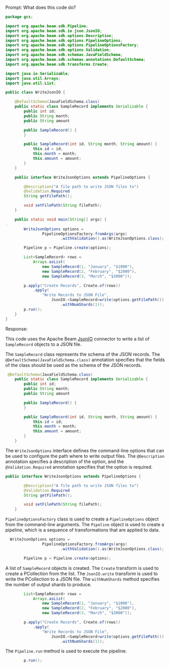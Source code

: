 Prompt:
What does this code do?

```java
package gcs;

import org.apache.beam.sdk.Pipeline;
import org.apache.beam.sdk.io.json.JsonIO;
import org.apache.beam.sdk.options.Description;
import org.apache.beam.sdk.options.PipelineOptions;
import org.apache.beam.sdk.options.PipelineOptionsFactory;
import org.apache.beam.sdk.options.Validation;
import org.apache.beam.sdk.schemas.JavaFieldSchema;
import org.apache.beam.sdk.schemas.annotations.DefaultSchema;
import org.apache.beam.sdk.transforms.Create;

import java.io.Serializable;
import java.util.Arrays;
import java.util.List;

public class WriteJsonIO {

    @DefaultSchema(JavaFieldSchema.class)
    public static class SampleRecord implements Serializable {
        public int id;
        public String month;
        public String amount

        public SampleRecord() {
        }

        public SampleRecord(int id, String month, String amount) {
            this.id = id;
            this.month = month;
            this.amount = amount;
        }
    }

    public interface WriteJsonOptions extends PipelineOptions {

        @Description("A file path to write JSON files to")
        @Validation.Required
        String getFilePath();

        void setFilePath(String filePath);
    }

    public static void main(String[] args) {
.
        WriteJsonOptions options =
                PipelineOptionsFactory.fromArgs(args)
                        .withValidation().as(WriteJsonOptions.class);

        Pipeline p = Pipeline.create(options);

        List<SampleRecord> rows =
            Arrays.asList(
                new SampleRecord(1, "January", "$1000"),
                new SampleRecord(2, "February", "$2000"),
                new SampleRecord(3, "March", "$3000"));

        p.apply("Create Records", Create.of(rows))
            .apply(
                "Write Records to JSON File",
                    JsonIO.<SampleRecord>write(options.getFilePath())
                        .withNumShards(1));
        p.run();
    }
}
```
Response:

This code uses the Apache Beam [JsonIO](https://beam.apache.org/releases/javadoc/current/org/apache/beam/sdk/io/json/JsonIO.html) connector to write a list of `SampleRecord` objects to a JSON file.

The `SampleRecord` class represents the schema of the JSON records. The `@DefaultSchema(JavaFieldSchema.class)` annotation specifies that the fields of the class should be used as the schema of the JSON records.
```java
 @DefaultSchema(JavaFieldSchema.class)
    public static class SampleRecord implements Serializable {
        public int id;
        public String month;
        public String amount

        public SampleRecord() {
        }

        public SampleRecord(int id, String month, String amount) {
            this.id = id;
            this.month = month;
            this.amount = amount;
        }
    }
```

The `WriteJsonOptions` interface defines the command-line options that can be used to configure the path where to write output files. The `@Description` annotation specifies a description of the option, and the `@Validation.Required` annotation specifies that the option is required. 
```java
public interface WriteJsonOptions extends PipelineOptions {

        @Description("A file path to write JSON files to")
        @Validation.Required
        String getFilePath();

        void setFilePath(String filePath);
    }
```

`PipelineOptionsFactory` class is used to create a `PipelineOptions` object from the command-line arguments. The `Pipeline` object is used to create a pipeline, which is a sequence of transformations that are applied to data.

```java
  WriteJsonOptions options =
                PipelineOptionsFactory.fromArgs(args)
                        .withValidation().as(WriteJsonOptions.class);

        Pipeline p = Pipeline.create(options);
```

A list of `SampleRecord` objects is created. The `Create` transform is used to create a PCollection from the list. The `JsonIO.write` transform is used to write the PCollection to a JSON file. The `withNumShards` method specifies the number of output shards to produce.

```java
        List<SampleRecord> rows =
            Arrays.asList(
                new SampleRecord(1, "January", "$1000"),
                new SampleRecord(2, "February", "$2000"),
                new SampleRecord(3, "March", "$3000"));

        p.apply("Create Records", Create.of(rows))
            .apply(
                "Write Records to JSON File",
                    JsonIO.<SampleRecord>write(options.getFilePath())
                        .withNumShards(1));
```

The `Pipeline.run` method is used to execute the pipeline.
```java
        p.run();
```


